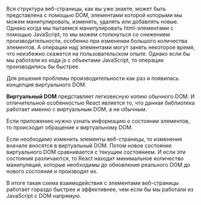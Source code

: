 Вся структура веб-страницы, как вы уже знаете, может быть представлена с помощью DOM, элементами которой которыми мы можем манипулировать, изменять, удалять или добавлять новые.  Однако когда мы пытаемся манипулировать html-элементами с помощью JavaScript, то мы можем столкнуться со снижением производительности, особенно при изменении большого количества элементов. А операции над элементами могут занять некоторое время, что неизбежно скажется на пользовательском опыте. Однако если бы мы работали из кода js с объектами JavaScript, то операции производились бы быстрее.

Для решения проблемы производительности как раз и появилась концепция виртуального DOM.

**Виртуальный DOM** представляет легковесную копию обычного DOM. И отличительной особенностью React является то, что данная библиотека работает именно с виртуальным DOM, а не обычным.

Если приложению нужно узнать информацию о состоянии элементов, то происходит обращение к виртуальному DOM.

Если необходимо изменить элементы веб-страницы, то изменения вначале вносятся в виртуальный DOM. Потом новое состояние виртуального DOM сравнивается с текущим состоянием. И если эти состояния различаются, то React находит минимальное количество манипуляций, которые необходимы до обновления реального DOM до нового состояния и производит их.

В итоге такая схема взаимодействия с элементами веб-страницы работает гораздо быстрее и эффективнее, чем если бы мы работали из JavaScript с DOM напрямую.

